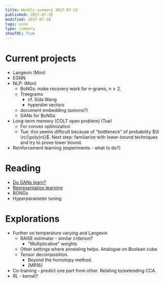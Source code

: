 ```yaml
---
title: Weekly summary 2017-07-22
published: 2017-07-18
modified: 2017-07-18
tags: none
type: summary
showTOC: True
---
```


# Current projects

* Langevin (Mon)
* EGNN
* NLP: (Mon)
	* BoNGs: make recovery work for $n$-grams, $n\ge 2$.
	* Treegrams
		* cf. Sida Wang
		* hyperdim vectors
	* document embedding (axioms?) 
	* GANs for BoNGs
* Long-term memory (COLT open problem) (Tue)
	* For convex optimization
	* Tue: this seems difficult because of "bottleneck" of probability $\ll \rc{\poly(n)}$. Next step: familiarize with lower-bound techniques and try to prove lower bound.
* Reinforcement learning (experiments - what to do?)

# Reading

* [Do GANs learn?](https://workflowy.com/#/cc7e392e4fff)
* [Representation learning](../tcs/machine_learning/representation/AR17.md)
* BONGs
* Hyperparameter tuning

# Explorations

* Further on temperature varying and Langevin
	* RAISE estimator - similar criterion?
		* "Multiplicative" weights
	* Other settings where annealing helps. Analogue on Boolean cube.
	* Tensor decomposition. 
		* Beyond the homotopy method.
		* [MR16]
* Co-training - predict one part from other. Relating to/extending CCA.
* RL - kernel?
